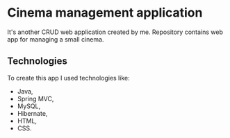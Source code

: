 # Cinema management application

It's another CRUD web application created by me. Repository contains web app for managing a small cinema.

## Technologies

To create this app I used technologies like:

- Java,
- Spring MVC,
- MySQL,
- Hibernate,
- HTML,
- CSS.
